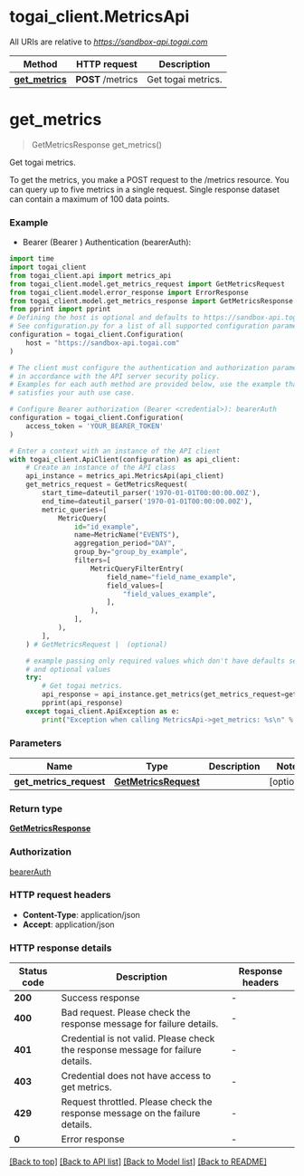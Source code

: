 # togai_client.MetricsApi

All URIs are relative to *https://sandbox-api.togai.com*

Method | HTTP request | Description
------------- | ------------- | -------------
[**get_metrics**](MetricsApi.md#get_metrics) | **POST** /metrics | Get togai metrics.


# **get_metrics**
> GetMetricsResponse get_metrics()

Get togai metrics.

To get the metrics, you make a POST request to the /metrics resource. You can query up to five metrics in a single request. Single response dataset can contain a maximum of 100 data points.

### Example

* Bearer (Bearer <credential>) Authentication (bearerAuth):

```python
import time
import togai_client
from togai_client.api import metrics_api
from togai_client.model.get_metrics_request import GetMetricsRequest
from togai_client.model.error_response import ErrorResponse
from togai_client.model.get_metrics_response import GetMetricsResponse
from pprint import pprint
# Defining the host is optional and defaults to https://sandbox-api.togai.com
# See configuration.py for a list of all supported configuration parameters.
configuration = togai_client.Configuration(
    host = "https://sandbox-api.togai.com"
)

# The client must configure the authentication and authorization parameters
# in accordance with the API server security policy.
# Examples for each auth method are provided below, use the example that
# satisfies your auth use case.

# Configure Bearer authorization (Bearer <credential>): bearerAuth
configuration = togai_client.Configuration(
    access_token = 'YOUR_BEARER_TOKEN'
)

# Enter a context with an instance of the API client
with togai_client.ApiClient(configuration) as api_client:
    # Create an instance of the API class
    api_instance = metrics_api.MetricsApi(api_client)
    get_metrics_request = GetMetricsRequest(
        start_time=dateutil_parser('1970-01-01T00:00:00.00Z'),
        end_time=dateutil_parser('1970-01-01T00:00:00.00Z'),
        metric_queries=[
            MetricQuery(
                id="id_example",
                name=MetricName("EVENTS"),
                aggregation_period="DAY",
                group_by="group_by_example",
                filters=[
                    MetricQueryFilterEntry(
                        field_name="field_name_example",
                        field_values=[
                            "field_values_example",
                        ],
                    ),
                ],
            ),
        ],
    ) # GetMetricsRequest |  (optional)

    # example passing only required values which don't have defaults set
    # and optional values
    try:
        # Get togai metrics.
        api_response = api_instance.get_metrics(get_metrics_request=get_metrics_request)
        pprint(api_response)
    except togai_client.ApiException as e:
        print("Exception when calling MetricsApi->get_metrics: %s\n" % e)
```


### Parameters

Name | Type | Description  | Notes
------------- | ------------- | ------------- | -------------
 **get_metrics_request** | [**GetMetricsRequest**](GetMetricsRequest.md)|  | [optional]

### Return type

[**GetMetricsResponse**](GetMetricsResponse.md)

### Authorization

[bearerAuth](../README.md#bearerAuth)

### HTTP request headers

 - **Content-Type**: application/json
 - **Accept**: application/json


### HTTP response details

| Status code | Description | Response headers |
|-------------|-------------|------------------|
**200** | Success response |  -  |
**400** | Bad request. Please check the response message for failure details. |  -  |
**401** | Credential is not valid. Please check the response message for failure details. |  -  |
**403** | Credential does not have access to get metrics. |  -  |
**429** | Request throttled. Please check the response message on the failure details. |  -  |
**0** | Error response |  -  |

[[Back to top]](#) [[Back to API list]](../README.md#documentation-for-api-endpoints) [[Back to Model list]](../README.md#documentation-for-models) [[Back to README]](../README.md)

